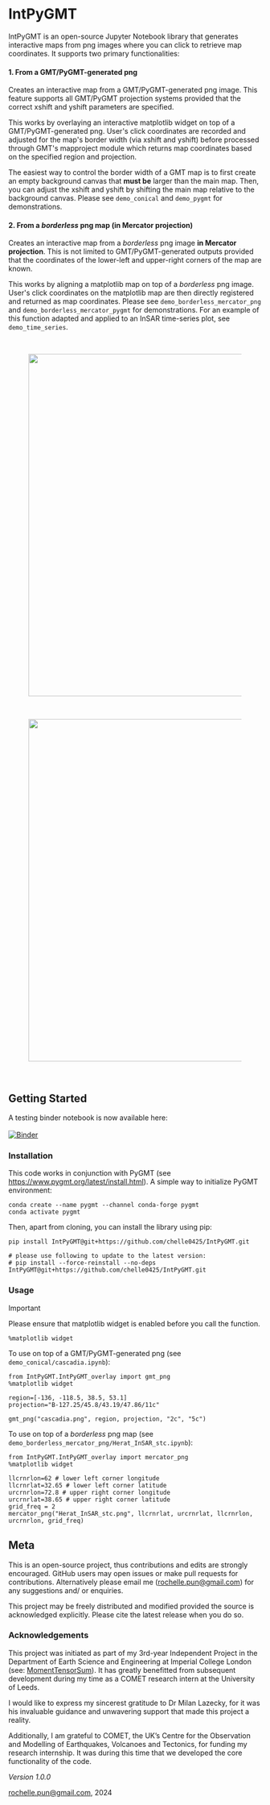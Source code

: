 # IntPyGMT
IntPyGMT is an open-source Jupyter Notebook library that generates interactive maps from png images where you can click to retrieve map coordinates. It supports two primary functionalities:

#### 1. From a GMT/PyGMT-generated png

Creates an interactive map from a GMT/PyGMT-generated png image. This feature supports all GMT/PyGMT projection systems provided that the correct xshift and yshift parameters are specified.

This works by overlaying an interactive matplotlib widget on top of a GMT/PyGMT-generated png. User's click coordinates are recorded and adjusted for the map's border width (via xshift and yshift) before processed through GMT's mapproject module which returns map coordinates based on the specified region and projection. 

The easiest way to control the border width of a GMT map is to first create an empty background canvas that **must be** larger than the main map. Then, you can adjust the xshift and yshift by shifting the main map relative to the background canvas. Please see `demo_conical` and `demo_pygmt` for demonstrations.

#### 2. From a _borderless_ png map (in Mercator projection)

Creates an interactive map from a _borderless_ png image **in Mercator projection**. This is not limited to GMT/PyGMT-generated outputs provided that the coordinates of the lower-left and upper-right corners of the map are known.

This works by aligning a matplotlib map on top of a _borderless_ png image. User's click coordinates on the matplotlib map are then directly registered and returned as map coordinates. Please see `demo_borderless_mercator_png` and `demo_borderless_mercator_pygmt` for demonstrations.  For an example of this function adapted and applied to an InSAR time-series plot, see `demo_time_series`.


<br />
<figure>
  <img src="https://github.com/user-attachments/assets/66356814-df24-49bf-af82-785e203b118d" width="680"/> 
</figure>
<br />
<figure>
  <img src="https://github.com/user-attachments/assets/9a6dd5bb-49ad-4b75-be05-1895526d6b38" width="680"/>
</figure>
<br />

## Getting Started
A testing binder notebook is now available here:
<br />
<br />
[![Binder](https://mybinder.org/badge_logo.svg)](https://mybinder.org/v2/gh/chelle0425/IntPyGMT.git/HEAD)


### Installation
This code works in conjunction with PyGMT (see https://www.pygmt.org/latest/install.html).
A simple way to initialize PyGMT environment:
```
conda create --name pygmt --channel conda-forge pygmt
conda activate pygmt
```
Then, apart from cloning, you can install the library using pip:
```
pip install IntPyGMT@git+https://github.com/chelle0425/IntPyGMT.git

# please use following to update to the latest version:
# pip install --force-reinstall --no-deps IntPyGMT@git+https://github.com/chelle0425/IntPyGMT.git
```

### Usage
> [!IMPORTANT]
> Please ensure that matplotlib widget is enabled before you call the function.
> ```
> %matplotlib widget
> ```


To use on top of a GMT/PyGMT-generated png (see `demo_conical/cascadia.ipynb`):

```
from IntPyGMT.IntPyGMT_overlay import gmt_png
%matplotlib widget

region=[-136, -118.5, 38.5, 53.1]
projection="B-127.25/45.8/43.19/47.86/11c"

gmt_png("cascadia.png", region, projection, "2c", "5c")
```


To use on top of a _borderless_ png map (see `demo_borderless_mercator_png/Herat_InSAR_stc.ipynb`):
```
from IntPyGMT.IntPyGMT_overlay import mercator_png
%matplotlib widget

llcrnrlon=62 # lower left corner longitude 
llcrnrlat=32.65 # lower left corner latitude
urcrnrlon=72.8 # upper right corner longitude
urcrnrlat=38.65 # upper right corner latitude
grid_freq = 2
mercator_png("Herat_InSAR_stc.png", llcrnrlat, urcrnrlat, llcrnrlon, urcrnrlon, grid_freq)
```

## Meta
This is an open-source project, thus contributions and edits are strongly encouraged. GitHub users may open issues or make pull requests for contributions. Alternatively please email me (rochelle.pun@gmail.com) for any suggestions and/ or enquiries.

This project may be freely distributed and modified provided the source is acknowledged explicitly. Please cite the latest release when you do so.

### Acknowledgements
This project was initiated as part of my 3rd-year Independent Project in the Department of Earth Science and Engineering at Imperial College London (see: [MomentTensorSum](https://github.com/chelle0425/MomentTensorSum)). It has greatly benefitted from subsequent development during my time as a COMET research intern at the University of Leeds.

I would like to express my sincerest gratitude to Dr Milan Lazecky, for it was his invaluable guidance and unwavering support that made this project a reality. 

Additionally, I am grateful to COMET, the UK’s Centre for the Observation and Modelling of Earthquakes, Volcanoes and Tectonics, for funding my research internship. It was during this time that we developed the core functionality of the code.

*Version 1.0.0*

<rochelle.pun@gmail.com>, 2024
